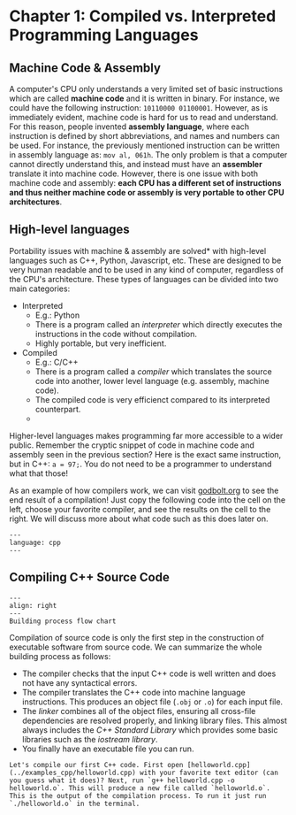 # Chapter 1: Compiled vs. Interpreted Programming Languages

## Machine Code & Assembly

A computer's CPU only understands a very limited set of basic instructions which are called **machine code** and it is written in binary. For instance, we could have the following instruction: `10110000 01100001`. However, as is immediately evident, machine code is hard for us to read and understand. For this reason, people invented **assembly language**, where each instruction is defined by short abbreviations, and names and numbers can be used. For instance, the previously mentioned instruction can be written in assembly language as: `mov al, 061h`. The only problem is that a computer cannot directly understand this, and instead must have an **assembler** translate it into machine code. However, there is one issue with both machine code and assembly: **each CPU has a different set of instructions and thus neither machine code or assembly is very portable to other CPU architectures**.

## High-level languages

Portability issues with machine & assembly are solved* with high-level languages such as C++, Python, Javascript, etc. These are designed to be very human readable and to be used in any kind of computer, regardless of the CPU's architecture. These types of languages can be divided into two main categories:

  * Interpreted
    * E.g.: Python
    * There is a program called an *interpreter* which directly executes the instructions in the code without compilation.
    * Highly portable, but very inefficient.
  * Compiled
    * E.g.: C/C++
    * There is a program called a *compiler* which translates the source code into another, lower level language (e.g. assembly, machine code).
    * The compiled code is very efficienct compared to its interpreted counterpart.
    * 
Higher-level languages makes programming far more accessible to a wider public. Remember the cryptic snippet of code in machine code and assembly seen in the previous section? Here is the exact same instruction, but in C++: `a = 97;`. You do not need to be a programmer to understand what that those!



As an example of how compilers work, we can visit [godbolt.org](https://godbolt.org/) to see the end result of a compilation! Just copy the following code into the cell on the left, choose your favorite compiler, and see the results on the cell to the right. We will discuss more about what code such as this does later on.

  ```{literalinclude} ../examples_cpp/c1_godbolt.cpp
  ---
  language: cpp
  ---
  ```

  <!-- <img src="./assets/mermaid-diagram-2024-06-05-001615.svg" alt="roottree" style="width: 10px"/> -->

<!-- ![hello](./assets/mermaid-diagram-2024-06-05-001615.svg) -->

## Compiling C++ Source Code

```{figure} ./assets/mermaid-diagram-2024-06-05-001615.svg
---
align: right
---
Building process flow chart
```
Compilation of source code is only the first step in the construction of executable software from source code. We can summarize the whole building process as follows:
  * The compiler checks that the input C++ code is well written and does not have any syntactical errors.
  * The compiler translates the C++ code into machine language instructions. This produces an object file (`.obj` or `.o`) for each input file.
  * The *linker* combines all of the object files, ensuring all cross-file dependencies are resolved properly, and linking library files. This almost always includes the *C++ Standard Library* which provides some basic libraries such as the *iostream library*.
  * You finally have an executable file you can run.

```{admonition} Exercise 1.1
Let's compile our first C++ code. First open [helloworld.cpp](../examples_cpp/helloworld.cpp) with your favorite text editor (can you guess what it does)? Next, run `g++ helloworld.cpp -o helloworld.o`. This will produce a new file called `helloworld.o`. This is the output of the compilation process. To run it just run `./helloworld.o` in the terminal.
```